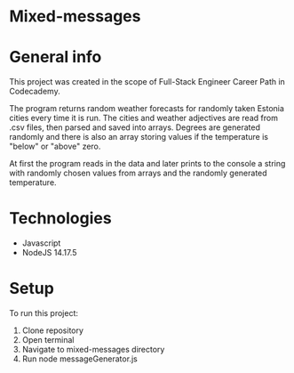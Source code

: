 # Mixed-messages
# General info
This project was created in the scope of Full-Stack Engineer Career Path in Codecademy. 

The program returns random weather forecasts for randomly taken Estonia cities every time it is run. The cities and weather adjectives are read from .csv files, then parsed and saved into arrays. Degrees are generated randomly and there is also an array storing values if the temperature is "below" or "above" zero. 

At first the program reads in the data and later prints to the console a string with randomly chosen values from arrays and the randomly generated temperature. 

# Technologies
* Javascript
* NodeJS 14.17.5
# Setup
To run this project:
1. Clone repository
2. Open terminal
3. Navigate to mixed-messages directory
4. Run node messageGenerator.js

